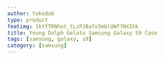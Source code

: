 ```yaml
---
author: tokodab
type: product
featimg: 1kYfTRNhot_tLzPJBafo5mblUWf7NXIhk
title: Young Dolph Gelato Samsung Galaxy S9 Case
tags: [samsung, galaxy, s9]
category: [samsung]
---
```

